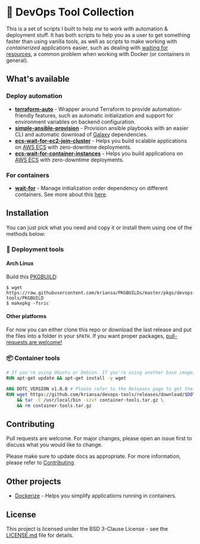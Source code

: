 # :construction: DevOps Tool Collection

This is a set of scripts I built to help _me_ to work with automation & deployment stuff. It has
both scripts to help you as a user to get something faster than using vanilla tools, as well as
scripts to make working with _containerized_ applications easier, such as dealing with [waiting for
resources](https://docs.docker.com/compose/startup-order/), a common problem when working with
Docker (or containers in general).

## What's available

### Deploy automation

* **[terraform-auto](deploy-tools/terraform-auto)** - Wrapper around Terraform to provide
	automation-friendly features, such as automatic initialization and support for environment
	variables on backend configuration.
* **[simple-ansible-provision](deploy-tools/simple-ansible-provision)** - Provision ansible
	playbooks with an easier CLI and automatic download of [Galaxy](https://galaxy.ansible.com/)
	dependencies.
* **[ecs-wait-for-ec2-join-cluster](deploy-tools/ecs-wait-for-ec2-join-cluster)** - Helps you build
	scalable applications on [AWS ECS](https://aws.amazon.com/ecs/) with zero-downtime deployments.
* **[ecs-wait-for-container-instances](deploy-tools/ecs-wait-for-container-instances)** - Helps you
	build applications on [AWS ECS](https://aws.amazon.com/ecs/) with zero-downtime deployments.

### For containers

* **[wait-for](container-tools/wait-for)** - Manage initialization order dependency on different
	containers. See more about this [here](https://docs.docker.com/compose/startup-order/).

## Installation

You can just pick what you need and copy it or install them using one of the methods below:

### :rocket: Deployment tools

#### Arch Linux

Build this [PKGBUILD](https://github.com/kriansa/PKGBUILDs/blob/master/pkgs/devops-tools/PKGBUILD):

```shell
$ wget https://raw.githubusercontent.com/kriansa/PKGBUILDs/master/pkgs/devops-tools/PKGBUILD
$ makepkg -fsric
```

#### Other platforms

For now you can either clone this repo or download the last release and put the files into a folder
in your `$PATH`. If you want proper packages, [pull-requests are welcome!](CONTRIBUTING.md)

### :package: Container tools

```Dockerfile
# If you're using Ubuntu or Debian. If you're using another base image, install wget
RUN apt-get update && apt-get install -y wget

ARG DOTC_VERSION v1.0.0 # Please refer to the Releases page to get the latest one
RUN wget https://github.com/kriansa/devops-tools/releases/download/$DOTC_VERSION/container-tools.tar.gz \
    && tar -C /usr/local/bin -xzvf container-tools.tar.gz \
    && rm container-tools.tar.gz
```

## Contributing

Pull requests are welcome. For major changes, please open an issue first to discuss what you would
like to change.

Please make sure to update docs as appropriate. For more information, please refer to
[Contributing](CONTRIBUTING.md).

## Other projects

- [Dockerize](https://github.com/jwilder/dockerize) - Helps you simplify applications running in
	containers.

## License

This project is licensed under the BSD 3-Clause License - see the [LICENSE.md](LICENSE.md) file for
details.

